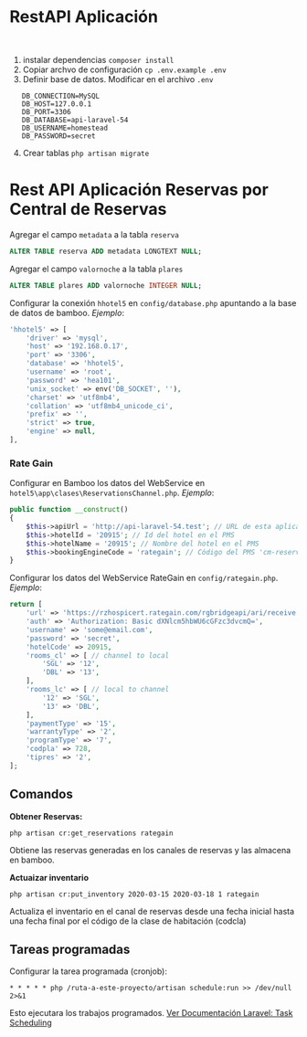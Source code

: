 ﻿# RestAPI Aplicación
﻿
1. instalar dependencias `composer install`
2. Copiar archvo de configuración `cp .env.example .env`
3. Definir base de datos. Modificar en el archivo `.env`
```dotenv
   DB_CONNECTION=MySQL
   DB_HOST=127.0.0.1 
   DB_PORT=3306
   DB_DATABASE=api-laravel-54
   DB_USERNAME=homestead
   DB_PASSWORD=secret
```
4. Crear tablas `php artisan migrate`

# Rest API Aplicación Reservas por Central de Reservas
Agregar el campo `metadata` a la tabla `reserva`
```sql
ALTER TABLE reserva ADD metadata LONGTEXT NULL;
```
Agregar el campo `valornoche` a la tabla `plares`
```sql
ALTER TABLE plares ADD valornoche INTEGER NULL;
```

Configurar la conexión `hhotel5` en `config/database.php` apuntando a la base de datos de bamboo. *Ejemplo*:
```php
'hhotel5' => [
    'driver' => 'mysql',
    'host' => '192.168.0.17',
    'port' => '3306',
    'database' => 'hhotel5',
    'username' => 'root',
    'password' => 'hea101',
    'unix_socket' => env('DB_SOCKET', ''),
    'charset' => 'utf8mb4',
    'collation' => 'utf8mb4_unicode_ci',
    'prefix' => '',
    'strict' => true,
    'engine' => null,
],
```

### Rate Gain

Configurar en Bamboo los datos del WebService en `hotel5\app\clases\ReservationsChannel.php`. *Ejemplo*:

```php
public function __construct()
{
    $this->apiUrl = 'http://api-laravel-54.test'; // URL de esta aplicación
    $this->hotelId = '20915'; // Id del hotel en el PMS
    $this->hotelName = '20915'; // Nombre del hotel en el PMS
    $this->bookingEngineCode = 'rategain'; // Código del PMS 'cm-reservas', 'rategain'
}
```

Configurar los datos del WebService RateGain en `config/rategain.php`. *Ejemplo*:
```php
return [
    'url' => 'https://rzhospicert.rategain.com/rgbridgeapi/ari/receive',
    'auth' => 'Authorization: Basic dXNlcm5hbWU6cGFzc3dvcmQ=',
    'username' => 'some@email.com',
    'password' => 'secret',
    'hotelCode' => 20915,
    'rooms_cl' => [ // channel to local
        'SGL' => '12',
        'DBL' => '13',
    ],
    'rooms_lc' => [ // local to channel
        '12' => 'SGL',
        '13' => 'DBL',
    ],
    'paymentType' => '15',
    'warrantyType' => '2',
    'programType' => '7',
    'codpla' => 728,
    'tipres' => '2',
];
```

## Comandos

**Obtener Reservas:**

`php artisan cr:get_reservations rategain`

Obtiene las reservas generadas en los canales de reservas y las almacena en bamboo.

**Actuaizar inventario**

`php artisan cr:put_inventory 2020-03-15 2020-03-18 1 rategain`

Actualiza el inventario en el canal de reservas desde una fecha inicial hasta una fecha final por el código de la clase de habitación (codcla)

## Tareas programadas
Configurar la tarea programada (cronjob):

`* * * * * php /ruta-a-este-proyecto/artisan schedule:run >> /dev/null 2>&1`

Esto ejecutara los trabajos programados. [Ver Documentación Laravel: Task Scheduling](https://laravel.com/docs/5.4/scheduling#introduction)
